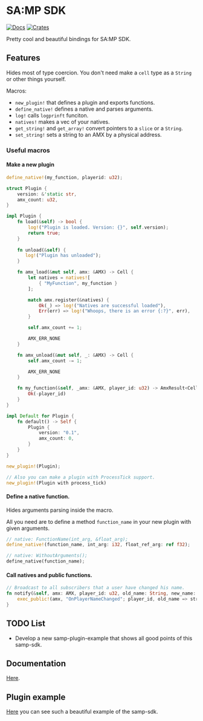 # SA:MP SDK
[![Docs](https://docs.rs/samp-sdk/badge.svg)](https://docs.rs/samp-sdk)
[![Crates](https://img.shields.io/crates/v/samp-sdk.svg)](https://crates.io/crates/samp-sdk)

Pretty cool and beautiful bindings for SA:MP SDK.

## Features
Hides most of type coercion. You don't need make a `cell` type as a `String` or other things yourself.

Macros:
* `new_plugin!` that defines a plugin and exports functions.
* `define_native!` defines a native and parses arguments.
* `log!` calls `logprinft` funciton.
* `natives!` makes a vec of your natives.
* `get_string!` and `get_array!` convert pointers to a `slice` or a `String`.
* `set_string!` sets a string to an AMX by a physical address.

### Useful macros
#### Make a new plugin
``` Rust
define_native!(my_function, playerid: u32);

struct Plugin {
    version: &'static str,
    amx_count: u32,
}

impl Plugin {
    fn load(&self) -> bool {
        log!("Plugin is loaded. Version: {}", self.version);
        return true;
    }
    
    fn unload(&self) { 
       log!("Plugin has unloaded");
    }

    fn amx_load(&mut self, amx: &AMX) -> Cell {
        let natives = natives![
            { "MyFunction", my_function }
        ];

        match amx.register(&natives) {
            Ok(_) => log!("Natives are successful loaded"),
            Err(err) => log!("Whoops, there is an error {:?}", err),
        }

        self.amx_count += 1;

        AMX_ERR_NONE
    }

    fn amx_unload(&mut self, _: &AMX) -> Cell {
        self.amx_count -= 1;

        AMX_ERR_NONE
    }

    fn my_function(&self, _amx: &AMX, player_id: u32) -> AmxResult<Cell> {
        Ok(-player_id)
    }
}

impl Default for Plugin {
    fn default() -> Self {
        Plugin {
            version: "0.1",
            amx_count: 0,
        }
    }
}

new_plugin!(Plugin);

// Also you can make a plugin with ProcessTick support.
new_plugin!(Plugin with process_tick)
```
#### Define a native function.
Hides arguments parsing inside the macro.

All you need are to define a method `function_name` in your new plugin with given arguments.
``` Rust
// native: FunctionName(int_arg, &float_arg);
define_native!(function_name, int_arg: i32, float_ref_arg: ref f32);

// native: WithoutArguments();
define_native(function_name);
```

#### Call natives and public functions.
``` Rust
// Broadcast to all subscribers that a user have changed his name.
fn notify(&self, amx: AMX, player_id: u32, old_name: String, new_name: String) -> AmxResult<Cell> {
    exec_public!(amx, "OnPlayerNameChanged"; player_id, old_name => string, new_name => string) 
}
```

## TODO List
* Develop a new samp-plugin-example that shows all good points of this samp-sdk.

## Documentation
[Here](https://zottce.github.io/samp-sdk/samp_sdk/).

## Plugin example
[Here](https://github.com/ZOTTCE/samp-plugin-example) you can see such a beautiful example of the samp-sdk.
